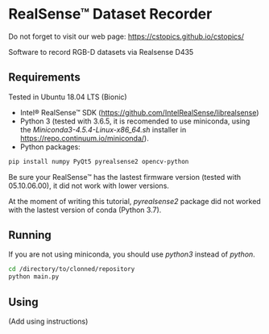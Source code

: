 # RealSense™ Dataset Recorder

Do not forget to visit our web page: https://cstopics.github.io/cstopics/

Software to record RGB-D datasets via Realsense D435

## Requirements

Tested in Ubuntu 18.04 LTS (Bionic)

* Intel® RealSense™ SDK (https://github.com/IntelRealSense/librealsense)
* Python 3 (tested with 3.6.5, it is recomended to use miniconda, using the *Miniconda3-4.5.4-Linux-x86_64.sh* installer in https://repo.continuum.io/miniconda/).
* Python packages:

``` bash
pip install numpy PyQt5 pyrealsense2 opencv-python
```

Be sure your RealSense™ has the lastest firmware version (tested with 05.10.06.00), it did not work with lower versions.

At the moment of writing this tutorial, *pyrealsense2* package did not worked with the lastest version of conda (Python 3.7).

## Running

If you are not using miniconda, you should use *python3* instead of *python*.

``` bash
cd /directory/to/clonned/repository
python main.py
```

## Using

(Add using instructions)
